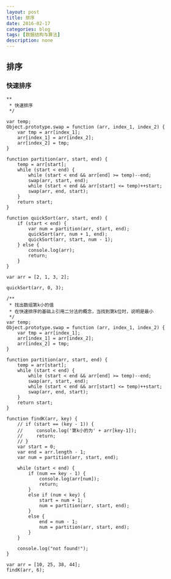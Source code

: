 ```yaml
---
layout: post
title: 排序
date: 2016-02-17
categories: blog
tags: [数据结构与算法]
description: none
---
```


## 排序

### 快速排序

    **
     * 快速排序
     */

    var temp;
    Object.prototype.swap = function (arr, index_1, index_2) {
        var tmp = arr[index_1];
        arr[index_1] = arr[index_2];
        arr[index_2] = tmp;
    }

    function partition(arr, start, end) {
        temp = arr[start];
        while (start < end) {
            while (start < end && arr[end] >= temp)--end;
            swap(arr, start, end);
            while (start < end && arr[start] <= temp)++start;
            swap(arr, end, start);
        }
        return start;
    }

    function quickSort(arr, start, end) {
        if (start < end) {
            var num = partition(arr, start, end);
            quickSort(arr, num + 1, end);
            quickSort(arr, start, num - 1);
        } else {
            console.log(arr);
            return;
        }
    }

    var arr = [2, 1, 3, 2];

    quickSort(arr, 0, 3);

    /**
     * 找出数组第k小的值
     * 在快速排序的基础上引用二分法的概念，当找到第k位时，说明是最小
     */
    var temp;
    Object.prototype.swap = function (arr, index_1, index_2) {
        var tmp = arr[index_1];
        arr[index_1] = arr[index_2];
        arr[index_2] = tmp;
    }

    function partition(arr, start, end) {
        temp = arr[start];
        while (start < end) {
            while (start < end && arr[end] >= temp)--end;
            swap(arr, start, end);
            while (start < end && arr[start] <= temp)++start;
            swap(arr, end, start);
        }
        return start;
    }

    function findK(arr, key) {
        // if (start == (key - 1)) {
        //     console.log('第k小的为' + arr[key-1]);
        //     return;
        // }
        var start = 0;
        var end = arr.length - 1;
        var num = partition(arr, start, end);

        while (start < end) {
            if (num == key - 1) {
                console.log(arr[num]);
                return;
            }
            else if (num < key) {
                start = num + 1;
                num = partition(arr, start, end);
            }
            else {
                end = num - 1;
                num = partition(arr, start, end);
            }
        }

        console.log("not found!");
    }

    var arr = [10, 25, 38, 44];
    findK(arr, 6);